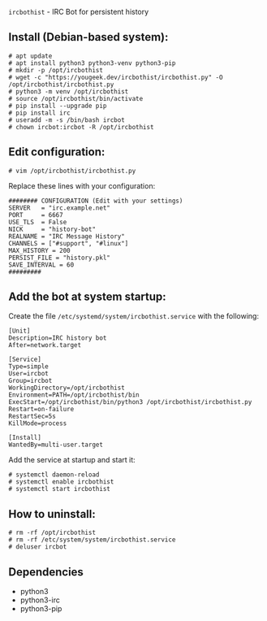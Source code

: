 `ircbothist` - IRC Bot for persistent history

## Install (Debian-based system):

```
# apt update
# apt install python3 python3-venv python3-pip
# mkdir -p /opt/ircbothist
# wget -c "https://yougeek.dev/ircbothist/ircbothist.py" -O /opt/ircbothist/ircbothist.py
# python3 -m venv /opt/ircbothist
# source /opt/ircbothist/bin/activate
# pip install --upgrade pip
# pip install irc
# useradd -m -s /bin/bash ircbot
# chown ircbot:ircbot -R /opt/ircbothist
```

## Edit configuration:

```                                                                                                                                                                                                                  
# vim /opt/ircbothist/ircbothist.py                                                                                                                                                                       
```  

Replace these lines with your configuration:

```
######## CONFIGURATION (Edit with your settings)
SERVER   = "irc.example.net"
PORT     = 6667
USE_TLS  = False
NICK     = "history-bot"
REALNAME = "IRC Message History"
CHANNELS = ["#support", "#linux"]
MAX_HISTORY = 200
PERSIST_FILE = "history.pkl"
SAVE_INTERVAL = 60
#########
```

## Add the bot at system startup:

Create the file `/etc/systemd/system/ircbothist.service` with the following:

```
[Unit]
Description=IRC history bot
After=network.target

[Service]
Type=simple
User=ircbot
Group=ircbot
WorkingDirectory=/opt/ircbothist
Environment=PATH=/opt/ircbothist/bin
ExecStart=/opt/ircbothist/bin/python3 /opt/ircbothist/ircbothist.py
Restart=on-failure
RestartSec=5s
KillMode=process

[Install]
WantedBy=multi-user.target
```

Add the service at startup and start it:

```
# systemctl daemon-reload
# systemctl enable ircbothist
# systemctl start ircbothist
```

## How to uninstall:

```
# rm -rf /opt/ircbothist
# rm -rf /etc/system/system/ircbothist.service
# deluser ircbot
```

## Dependencies
* python3
* python3-irc
* python3-pip

